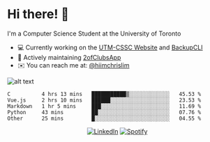 # Hi there! 👋
I'm a Computer Science Student at the University of Toronto

- 💻 Currently working on the [UTM-CSSC Website](https://github.com/UTM-CSSC) and [BackupCLI](https://github.com/hiimchrislim/BackupCLI)
- 🔨 Actively maintaining [2ofClubsApp](https://github.com/2ofClubsApp)
- ✉️ You can reach me at: [@hiimchrislim](mailto:hello@hiimchrislim.co)

![alt text](https://user-images.githubusercontent.com/24628243/87171758-22f18c00-c2a1-11ea-9d8d-2777e59004b4.png "2ofClubs Logo")

<!--START_SECTION:waka-->
```text
C          4 hrs 13 mins   ███████████▒░░░░░░░░░░░░░   45.53 % 
Vue.js     2 hrs 10 mins   ██████░░░░░░░░░░░░░░░░░░░   23.53 % 
Markdown   1 hr 5 mins     ███░░░░░░░░░░░░░░░░░░░░░░   11.69 % 
Python     43 mins         ██░░░░░░░░░░░░░░░░░░░░░░░   07.76 % 
Other      25 mins         █░░░░░░░░░░░░░░░░░░░░░░░░   04.55 % 
```
<!--END_SECTION:waka-->

<div align="center">
<a href="https://www.linkedin.com/in/hiimchrislim" target="_blank"><img src="https://img.shields.io/badge/LinkedIn-%230077B5.svg?&style=flat-square&logo=linkedin&logoColor=white" alt="LinkedIn"></a>
<a href="https://open.spotify.com/user/clim1231" target="_blank"><img src="https://img.shields.io/badge/Spotify-%231ED760.svg?&style=flat-square&logo=spotify&logoColor=white" alt="Spotify"></a>

</div>
